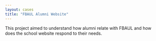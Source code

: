 ```yaml
---
layout: cases
title: "FBAUL Alumni Website"
---
```


This project aimed to understand how alumni relate with FBAUL and how does the school website respond to their needs. 